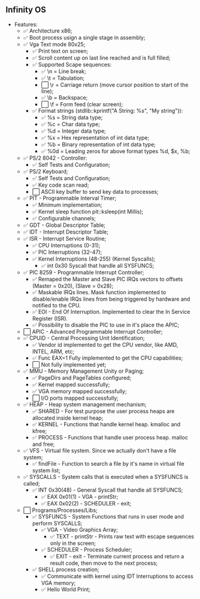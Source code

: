 ## Infinity OS

- Features:
  - ✅ Architecture x86;
  - ✅ Boot process usign a single stage in assembly;
  - ✅ Vga Text mode 80x25;
    - ✅ Print text on screen;
    - ✅ Scroll content up on last line reached and is full filled;
    - ✅ Supported Scape sequences:
      - ✅ \n = Line break;
      - ✅ \t = Tabulation;
      - ⬜ \r = Carriage return (move cursor position to start of the line);
      - ✅ \b = Backspace;
      - ⬜ \f = Form feed (clear screen);
    - ✅ Format strings (stdlib::kprintf("A String: %s", "My string")):
      - ✅ %s = String data type;
      - ✅ %c = Char data type;
      - ✅ %d = Integer data type;
      - ✅ %x = Hex representation of int data type;
      - ✅ %b = Binary representation of int data type;
      - ✅ %0d = Leading zeros for above format types %d, $x, %b;
  - ✅ PS/2 8042 - Controller:
      - ✅ Self Tests and Configuration;
  - ✅ PS/2 Keyboard;
      - ✅ Self Tests and Configuration;
      - ✅ Key code scan read;
      - ⬜ ASCII key buffer to send key data to processes;
  - ✅ PIT - Programmable Interval Timer;
      - ✅ Minimum implementation;
      - ✅ Kernel sleep function pit::ksleep(int Millis);
      - ✅ Configurable channels;
  - ✅ GDT - Global Descriptor Table;
  - ✅ IDT - Interrupt Descriptor Table;
  - ✅ ISR - Interrupt Service Routine;
      - ✅ CPU Interruptions (0-31);
      - ✅ PIC Interruptions (32-47);
      - ✅ Kernel Interruptions (48-255) (Kernel Syscalls);
          - ✅ int 0x30 Syscall that handle all SYSFUNCS;
  - ✅ PIC 8259 - Programmable Interrupt Controller;
      - ✅ Remaped the Master and Slave PIC IRQs vectors to offsets (Master = 0x20), (Slave = 0x28);
      - ✅ Maskable IRQs lines. Mask function implemented to disable/enable IRQs lines from being triggered by hardware and notified to the CPU.
      - ✅ EOI - End Of Interruption. Implemented to clear the In Service Register (ISR).
      - ✅ Possibility to disable the PIC to use in it's place the APIC;
  - ⬜ APIC - Advanced Programmable Interrupt Controller;
  - ✅ CPUID - Central Processing Unit Identification;
     - ✅ Vendor id implemented to get the CPU vendor, like AMD, INTEL, ARM, etc;
     - ✅ Func EAX=1 Fully implemented to get the CPU capabilities;
     - ⬜ Not fully implemented yet;
  - ✅ MMU - Memory Management Unity or Paging;
      - ✅ PageDirs and PageTables configured;
      - ✅ Kernel mapped successfully;
      - ✅ VGA memory mapped successfully;
      - ⬜ I/O ports mapped successfully;
  - ✅ HEAP - Heap system management mechanism;
      - ✅ SHARED - For test purpose the user process heaps are allocated inside kernel heap;
      - ✅ KERNEL - Functions that handle kernel heap. kmalloc and kfree;
      - ✅ PROCESS - Functions that handle user process heap. malloc and free;
  - ✅ VFS - Virtual file system. Since we actually don't have a file system;
      - ✅ findFile - Function to search a file by it's name in virtual file system list;
  - ✅ SYSCALLS - System calls that is executed when a SYSFUNCS is called;
      - ✅ INT 0x30(48) - General Syscall that handle all SYSFUNCS;
          - ✅ EAX 0x01(1) - VGA - printStr;
          - ✅ EAX 0x02(2) - SCHEDULER - exit;
  - ⬜ Programs/Processes/Libs;
      - ✅ SYSFUNCS - System Functions that runs in user mode and perform SYSCALLS;
          - ✅ VGA - Video Graphics Array;
              - ✅ TEXT - printStr - Prints raw text with escape sequences only in the screen;
          - ✅ SCHEDULER - Process Scheduler;
              - ✅ EXIT - exit - Terminate current process and return a result code, then move to the next process;
      - ✅ SHELL process creation;
          - ✅ Communicate with kernel using IDT Interruptions to access VGA memory;
          - ✅ Hello World Print;

      
